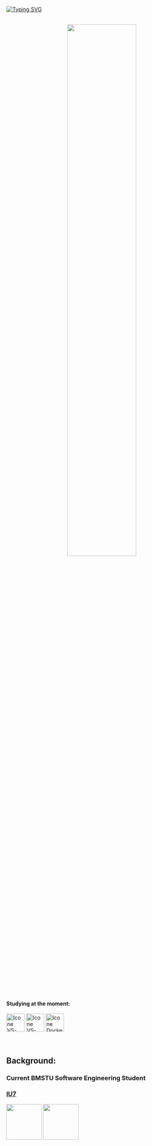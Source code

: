 [![Typing SVG](https://readme-typing-svg.herokuapp.com?color=FF3670&size=35&center=true&vCenter=true&width=1000&lines=Welcome+to+my+GitHub+profile!;My+name+is+pai0id;I'm+a+Software+Engineering+Student)](https://git.io/typing-svg)

<br>

<div align="center" style="margin-bottom:200px">
<!--  <img width=45% align="center" src="https://github-readme-stats.vercel.app/api?username=pai0id&theme=radical&show_icons=true" /> -->
 <img width=60% align="center" src="https://github-readme-stats.vercel.app/api/top-langs/?username=pai0id&layout=compact&theme=radical&size_weight=0.5&count_weight=0.5" />
</div>


<br>


#### Studying at the moment:
  [<img height="48px" width="48px" alt="Icone VS-Code" src="https://skillicons.dev/icons?i=go"/>](https://golang.com/)
  [<img height="48px" width="48px" alt="Icone VS-Code" src="https://skillicons.dev/icons?i=cs"/>](https://dotnet.microsoft.com/en-us/learn/csharp)
  [<img height="48px" width="48px" alt="Icone Docker" src="https://skillicons.dev/icons?i=docker"/>](https://www.docker.com/)

<br>

## Background:

### Current BMSTU Software Engineering Student
### [IU7](https://iu7.bmstu.ru/)
[<img align="left" height="94px" width="94px" src="https://github.com/pai0id/pai0id/assets/127775298/384b82b3-c22e-4945-9a34-843a0aed5bb9">](https://bmstu.ru/)
[<img align="center" height="94px" width="94px" src="https://github.com/pai0id/pai0id/assets/127775298/38109095-dd94-4c59-b093-32fab756995a" misc="CockBalls">](https://github.com/STUD-IT-team)

<br>
